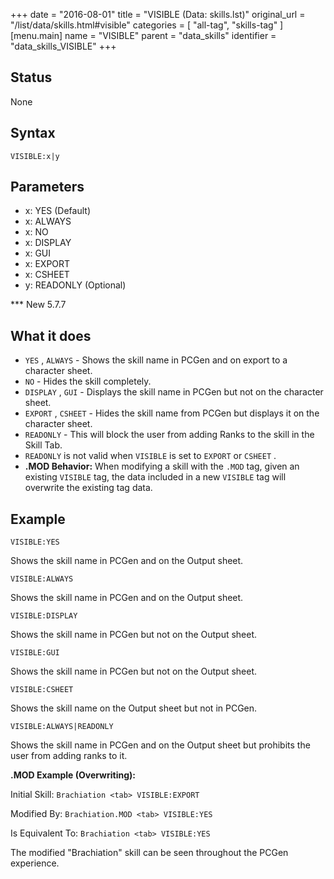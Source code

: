 +++
date = "2016-08-01"
title = "VISIBLE (Data: skills.lst)"
original_url = "/list/data/skills.html#visible"
categories = [ "all-tag", "skills-tag" ]
[menu.main]
    name = "VISIBLE"
    parent = "data_skills"
    identifier = "data_skills_VISIBLE"
+++

## Status

None

## Syntax

`VISIBLE:x|y`

## Parameters

-   x: YES (Default)
-   x: ALWAYS
-   x: NO
-   x: DISPLAY
-   x: GUI
-   x: EXPORT
-   x: CSHEET
-   y: READONLY (Optional)



<span id="visible"></span> \*\*\* New 5.7.7

What it does
------------

-   `YES` , `ALWAYS` - Shows the skill name in PCGen and on export to a
    character sheet.
-   `NO` - Hides the skill completely.
-   `DISPLAY` , `GUI` - Displays the skill name in PCGen but not on the
    character sheet.
-   `EXPORT` , `CSHEET` - Hides the skill name from PCGen but displays
    it on the character sheet.
-   `READONLY` - This will block the user from adding Ranks to the skill
    in the Skill Tab.
-   `READONLY` is not valid when `VISIBLE` is set to `EXPORT` or
    `CSHEET` .
-   **.MOD Behavior:** When modifying a skill with the `.MOD` tag, given
    an existing `VISIBLE` tag, the data included in a new `VISIBLE` tag
    will overwrite the existing tag data.

Example
-------

`VISIBLE:YES`

Shows the skill name in PCGen and on the Output sheet.

`VISIBLE:ALWAYS`

Shows the skill name in PCGen and on the Output sheet.

`VISIBLE:DISPLAY`

Shows the skill name in PCGen but not on the Output sheet.

`VISIBLE:GUI`

Shows the skill name in PCGen but not on the Output sheet.

`VISIBLE:CSHEET`

Shows the skill name on the Output sheet but not in PCGen.

`VISIBLE:ALWAYS|READONLY`

Shows the skill name in PCGen and on the Output sheet but prohibits the
user from adding ranks to it.

**.MOD Example (Overwriting):**

Initial Skill: `Brachiation <tab> VISIBLE:EXPORT`

Modified By: `Brachiation.MOD <tab> VISIBLE:YES`

Is Equivalent To: `Brachiation <tab> VISIBLE:YES`

The modified "Brachiation" skill can be seen throughout the PCGen
experience.

